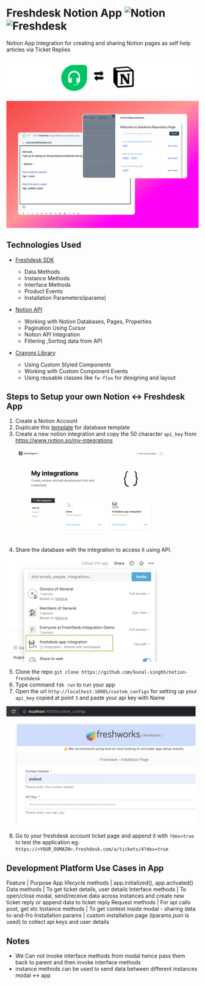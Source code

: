 #  Freshdesk Notion App ![Notion](https://img.shields.io/badge/Notion-%23000000.svg?style=for-the-badge&logo=notion&logoColor=white) ![Freshdesk](https://img.shields.io/badge/freshdesk-07C160?style=for-the-badge&logo=&logoColor=white)


Notion App Integration for creating and sharing Notion pages as self help articles via Ticket Replies

![Banner](./docs/banner3.png)

![screenshot-boards](./docs/snap-group.png)

##  Technologies Used
- [Freshdesk SDK](https://developers.freshdesk.com/v2/docs/quick-start/) 
	-  Data Methods
	-  Instance Methods
	-  Interface Methods
	-  Product Events
	-  Installation Parameters(iparams)
  

-  [Notion API](https://developers.notion.com/reference/intro)	
	- Working with Notion Databases, Pages, Properties
	- Pagination Using Cursor
	- Notion API Integration
	- Filtering ,Sorting  data from API

  

- [Crayons Library](https://crayons.freshworks.com/)
	 - Using Custom Styled Components
	 - Working with Custom Component Events 
	 - Using reusable classes like `fw-flex` for designing and layout

  

##  Steps to Setup your own Notion <-> Freshdesk App
1. Create a Notion Account 
2.  Duplicate this [template](https://enchanted-bougon-d59.notion.site/2718c9eddc784e719b19a65ac9ff0e1b?v=41c555d0de37479182eabb37f42cddd0) for database template  
3.  Create a new notion integration and copy the 50 character `api_key` from https://www.notion.so/my-integrations

![notion-integration](./docs/notion-int2.png)

4.  Share the database with the integration to access it using API. 

![notion-integration](./docs/notion-int3.png)

5. Clone the repo `git clone https://github.com/kunal-singhh/notion-freshdesk`
6. Type command `fdk run` to run your app
7. Open the url `http://localhost:10001/custom_configs` for setting up your `api_key` copied at point `3` and paste your api key with Name

![iparams](./docs/iparams.png)

8. Go to your freshdesk account ticket page and append it with `?dev=true` to test the application eg: `https://<YOUR_DOMAIN>.freshdesk.com/a/tickets/4?dev=true`
  

## Development Platform Use Cases in App
Feature | Purpose
App lifecycle methods |	app.initialized(), app.activated() 
Data methods  |	To get ticket details, user details
Interface methods |	To open/close modal, send/receive data across instances and create new ticket reply or append data to ticket reply
Request methods |	For api calls post, get etc
Instance methods | 	To get context inside modal - sharing data to-and-fro
Installation params |  custom installation page (iparams.json is used) to collect api keys and user details

##  Notes
-  We Can not invoke interface methods from modal hence pass them back to parent and then invoke interface methods
-  instance methods can be used to send data between different instances modal <-> app


